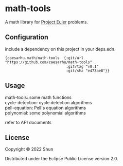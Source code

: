 # math-tools

A math library for [Project Euler](https://projecteuler.net/archives) problems.

## Configuration
include a dependency on this project in your deps.edn.  
```edn
{caesarhu.math/math-tools  {:git/url "https://github.com/caesarhu/math-tools"
                            :git/tag "v0.1"
                            :git/sha "e473ae8"}}
```

## Usage

math-tools: some math functions  
cycle-detection: cycle detection algorithms  
pell-equation: Pell's equation algorithms  
polynomial: some polynomial algorithms

refer to API documents

## License

Copyright © 2022 Shun

Distributed under the Eclipse Public License version 2.0.
